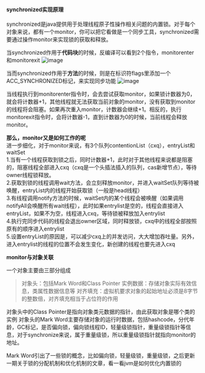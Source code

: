 #### **synchronized实现原理**

synchronized是java提供用于处理线程原子性操作相关问题的内置锁。对于每个对象来说，都有一个monitor，你可以把它看做是一个同步工具，synchronized需要通过操作monitor来实现锁的获取和释放。

当synchronized作用于**代码块**的时候，反编译可以看到2个指令，monitorenter和monitorexit
![image](https://user-images.githubusercontent.com/31581862/112711297-4aa58480-8f02-11eb-9878-7998c08240a2.png)


当而synchronized作用于**方法**的时候，则是在标识符flags里添加一个ACC\_SYNCHRONIZED标记，来实现同步功能
![image](https://user-images.githubusercontent.com/31581862/112711307-585b0a00-8f02-11eb-852e-db737f512d54.png)


当线程执行到monitorenter指令时，会去尝试获取monitor，如果锁计数器为0，就会将计数器+1，其他线程就无法获取当前对象的monitor，没有获取到monitor的线程将会阻塞。如果再次重入monitor，计数器会继续+1。相反的，执行monitorexit指令时，会将计数器-1，直到计数器为0的时候，当前线程会释放monitor。

**那么，monitor又是如何工作的呢**\
进一步细化，对于monitor来说，有3个队列contentionList（cxq），entryList和waitSet\
1.当有一个线程获取到锁之后，同时计数器+1，此时对于其他线程来说都是阻塞的，阻塞线程全部进入cxq（cxq是一个头插法插入的队列，cas新增节点），等待owner线程锁释放。\
2.获取到锁的线程调用wait方法，会立刻释放monitor，并进入waitSet队列等待被唤醒，entryList内的线程开始获取锁（一般是head线程）\
3.有线程调用notify方法的时候，waitSet内的某个线程会被唤醒（如果调用notifyAll会唤醒所有wait线程），此时如果entrylist是空的，线程会直接进入entryList，如果不为空，线程进入cxq，等待锁被释放加入entrylist\
4.执行完同步代码的线程会退出owner区域，同时释放锁，cxq中的线程全部按照原有的顺序进入entrylist\
5.设置entryList的原因是，可以减少cxq上的并发访问，大大增加吞吐量。另外，进入entrylist的线程的位置不会发生变化，新创建的线程也要先进入cxq

**monitor与对象关联**

一个对象主要由三部分组成
> 对象头：包括Mark Word和Class Pointer
实例数据：存储对象实际有效信息，类属性数据信息等
对齐填充：虚拟机要求对象的起始地址必须是8字节的整数倍，对齐填充相当于占位符的作用

对象头中的Class Pointer是指向对象类元数据的指针，由此获取对象是哪个类的实例
对象头的Mark Word主要存储对象的运行时数据，包括hashcode，分代年龄，GC标记，是否偏向锁，偏向锁线程ID，轻量级锁指针，重量级锁指针等信息，对于synchronize来说，属于重量级锁，所以重量级锁指针就指向monitor的地址。

Mark Word引出了一些锁的概念，比如偏向锁，轻量级锁，重量级锁，之后更新一期关于锁的分配机制和优化机制的文章，看一看jvm是如何优化内置锁的

